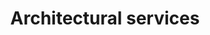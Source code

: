 ---
title: Architectural services
longTitle: 'Architectural services'
tags:
- gccommon
relatedTerm:
- "[[Architecture Architectural drawings]]"
---